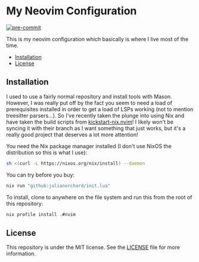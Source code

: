 # My Neovim Configuration

[![pre-commit](https://github.com/julianorchard/init.lua/actions/workflows/pre-commit.yml/badge.svg)](https://github.com/julianorchard/init.lua/actions/workflows/pre-commit.yml)

This is my neovim configuration which basically is where I live most of the
time.

<!-- START doctoc generated TOC please keep comment here to allow auto update -->
<!-- DON'T EDIT THIS SECTION, INSTEAD RE-RUN doctoc TO UPDATE -->

- [Installation](#installation)
- [License](#license)

<!-- END doctoc generated TOC please keep comment here to allow auto update -->

## Installation

I used to use a fairly normal repository and install tools with Mason. However,
I was really put off by the fact you seem to need a load of prerequisites
installed in order to get a load of LSPs working (not to mention treesitter
parsers...). So I've recently taken the plunge into using Nix and have taken
the build scripts from
[kickstart-nix.nvim](https://github.com/nix-community/kickstart-nix.nvim)! I
likely won't be syncing it with their branch as I want something that just
works, but it's a really good project that deserves a lot more attention!

You need the Nix package manager installed (I don't use NixOS the distribution
so this is what I use):

```sh
sh <(curl -L https://nixos.org/nix/install) --daemon
```

You can try before you buy:

```sh
nix run "github:julianorchard/init.lua"
```

To install, clone to anywhere on the file system and run this from the root of
this repository:

```sh
nix profile install .#nvim
```

## License

This repository is under the MIT license. See the [LICENSE](/LICENSE) file for
more information.
